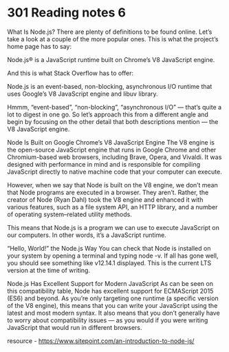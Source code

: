 # 301 Reading notes 6

What Is Node.js?
There are plenty of definitions to be found online. Let’s take a look at a couple of the more popular ones. This is what the project’s home page has to say:

Node.js® is a JavaScript runtime built on Chrome’s V8 JavaScript engine.

And this is what Stack Overflow has to offer:

Node.js is an event-based, non-blocking, asynchronous I/O runtime that uses Google’s V8 JavaScript engine and libuv library.

Hmmm, “event-based”, “non-blocking”, “asynchronous I/O” — that’s quite a lot to digest in one go. So let’s approach this from a different angle and begin by focusing on the other detail that both descriptions mention — the V8 JavaScript engine.

Node Is Built on Google Chrome’s V8 JavaScript Engine
The V8 engine is the open-source JavaScript engine that runs in Google Chrome and other Chromium-based web browsers, including Brave, Opera, and Vivaldi. It was designed with performance in mind and is responsible for compiling JavaScript directly to native machine code that your computer can execute.

However, when we say that Node is built on the V8 engine, we don’t mean that Node programs are executed in a browser. They aren’t. Rather, the creator of Node (Ryan Dahl) took the V8 engine and enhanced it with various features, such as a file system API, an HTTP library, and a number of operating system–related utility methods.

This means that Node.js is a program we can use to execute JavaScript on our computers. In other words, it’s a JavaScript runtime.

“Hello, World!” the Node.js Way
You can check that Node is installed on your system by opening a terminal and typing node -v. If all has gone well, you should see something like v12.14.1 displayed. This is the current LTS version at the time of writing.


Node.js Has Excellent Support for Modern JavaScript
As can be seen on this compatibility table, Node has excellent support for ECMAScript 2015 (ES6) and beyond. As you’re only targeting one runtime (a specific version of the V8 engine), this means that you can write your JavaScript using the latest and most modern syntax. It also means that you don’t generally have to worry about compatibility issues — as you would if you were writing JavaScript that would run in different browsers.





resource - https://www.sitepoint.com/an-introduction-to-node-js/
